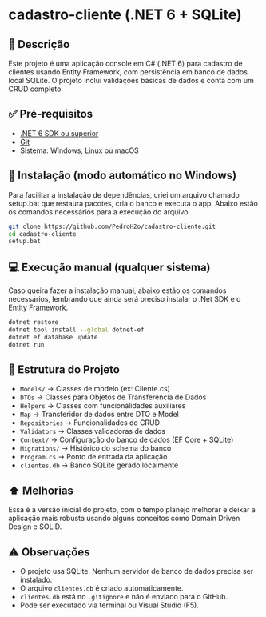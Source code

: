 # cadastro-cliente (.NET 6 + SQLite)

## 📌 Descrição

Este projeto é uma aplicação console em C# (.NET 6) para cadastro de clientes usando Entity Framework, com persistência em banco de dados local SQLite. O projeto inclui validações básicas de dados e conta com um CRUD completo.

## ✅ Pré-requisitos

- [.NET 6 SDK ou superior](https://dotnet.microsoft.com/en-us/download)
- [Git](https://git-scm.com/downloads)
- Sistema: Windows, Linux ou macOS

## 🚀 Instalação (modo automático no Windows)

Para facilitar a instalação de dependências, criei um arquivo chamado setup.bat que restaura pacotes, cria o banco e executa o app. Abaixo estão os comandos necessários para a execução do arquivo

```bash
git clone https://github.com/PedroH2o/cadastro-cliente.git
cd cadastro-cliente
setup.bat
```

## 💻 Execução manual (qualquer sistema)

Caso queira fazer a instalação manual, abaixo estão os comandos necessários, lembrando que ainda será preciso instalar o .Net SDK e o Entity Framework.

```bash
dotnet restore
dotnet tool install --global dotnet-ef
dotnet ef database update
dotnet run
```

## 📁 Estrutura do Projeto

- `Models/` → Classes de modelo (ex: Cliente.cs)
- `DTOs` → Classes para Objetos de Transferência de Dados
- `Helpers` → Classes com funcionálidades auxiliares
- `Map` → Transferidor de dados entre DTO e Model
- `Repositories` → Funcionalidades do CRUD
- `Validators` → Classes validadoras de dados
- `Context/` → Configuração do banco de dados (EF Core + SQLite)
- `Migrations/` → Histórico do schema do banco
- `Program.cs` → Ponto de entrada da aplicação
- `clientes.db` → Banco SQLite gerado localmente

## ⬆️ Melhorias

Essa é a versão inicial do projeto, com o tempo planejo melhorar e deixar a aplicação mais robusta usando alguns conceitos como Domain Driven Design e SOLID.


## ⚠️ Observações

- O projeto usa SQLite. Nenhum servidor de banco de dados precisa ser instalado.
- O arquivo `clientes.db` é criado automaticamente.
- `clientes.db` está no `.gitignore` e não é enviado para o GitHub.
- Pode ser executado via terminal ou Visual Studio (F5).
